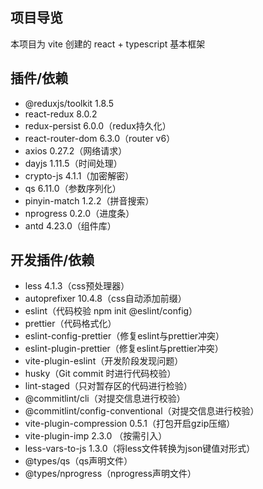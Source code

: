 ## 项目导览
本项目为 vite 创建的 react + typescript 基本框架

## 插件/依赖
- @reduxjs/toolkit 1.8.5
- react-redux 8.0.2
- redux-persist 6.0.0（redux持久化）
- react-router-dom 6.3.0（router v6）
- axios 0.27.2（网络请求）
- dayjs 1.11.5（时间处理）
- crypto-js 4.1.1（加密解密）
- qs 6.11.0（参数序列化）
- pinyin-match 1.2.2（拼音搜索）
- nprogress 0.2.0（进度条）
- antd 4.23.0（组件库）

## 开发插件/依赖
- less 4.1.3（css预处理器）
- autoprefixer 10.4.8（css自动添加前缀）
- eslint（代码校验 npm init @eslint/config）
- prettier（代码格式化）
- eslint-config-prettier（修复eslint与prettier冲突）
- eslint-plugin-prettier（修复eslint与prettier冲突）
- vite-plugin-eslint（开发阶段发现问题）
- husky（Git commit 时进行代码校验）
- lint-staged（只对暂存区的代码进行检验）
- @commitlint/cli（对提交信息进行校验）
- @commitlint/config-conventional（对提交信息进行校验）
- vite-plugin-compression 0.5.1（打包开启gzip压缩）
- vite-plugin-imp 2.3.0 （按需引入）
- less-vars-to-js 1.3.0（将less文件转换为json键值对形式）
- @types/qs（qs声明文件）
- @types/nprogress（nprogress声明文件）
